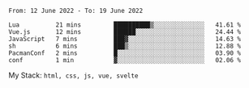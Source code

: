 <!--START_SECTION:waka-->

```text
From: 12 June 2022 - To: 19 June 2022

Lua          21 mins         ██████████▒░░░░░░░░░░░░░░   41.61 %
Vue.js       12 mins         ██████░░░░░░░░░░░░░░░░░░░   24.44 %
JavaScript   7 mins          ███▓░░░░░░░░░░░░░░░░░░░░░   14.63 %
sh           6 mins          ███▒░░░░░░░░░░░░░░░░░░░░░   12.88 %
PacmanConf   2 mins          █░░░░░░░░░░░░░░░░░░░░░░░░   03.90 %
conf         1 min           ▓░░░░░░░░░░░░░░░░░░░░░░░░   02.06 %
```

<!--END_SECTION:waka-->
My Stack: `html, css, js, vue, svelte`

